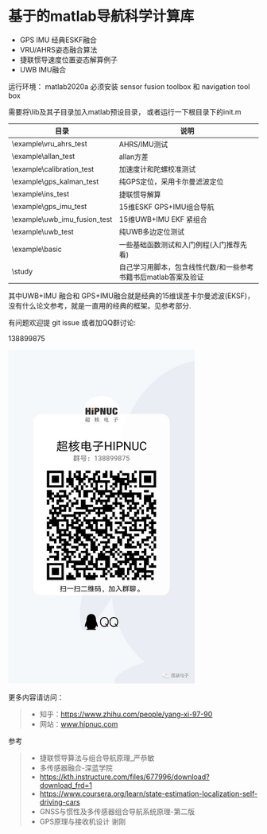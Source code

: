 # 基于的matlab导航科学计算库



* GPS IMU 经典ESKF融合
* VRU/AHRS姿态融合算法
* 捷联惯导速度位置姿态解算例子
* UWB IMU融合



运行环境： matlab2020a 必须安装 sensor fusion toolbox 和 navigation tool box

需要将\lib及其子目录加入matlab预设目录， 或者运行一下根目录下的init.m

| 目录                         | 说明                                                         |
| ---------------------------- | ------------------------------------------------------------ |
| \example\vru_ahrs_test       | AHRS/IMU测试                                                 |
| \example\allan_test          | allan方差                                                    |
| \example\calibration_test    | 加速度计和陀螺校准测试                                       |
| \example\gps_kalman_test     | 纯GPS定位，采用卡尔曼滤波定位                                |
| \example\ins_test            | 捷联惯导解算                                                 |
| \example\gps_imu_test        | 15维ESKF GPS+IMU组合导航                                     |
| \example\uwb_imu_fusion_test | 15维UWB+IMU EKF 紧组合                                       |
| \example\uwb_test            | 纯UWB多边定位测试                                            |
| \example\basic               | 一些基础函数测试和入门例程(入门推荐先看)                     |
| \study                       | 自己学习用脚本，包含线性代数/和一些参考书籍书后matlab答案及验证 |



其中UWB+IMU 融合和 GPS+IMU融合就是经典的15维误差卡尔曼滤波(EKSF)，没有什么论文参考，就是一直用的经典的框架。见参考部分.





有问题欢迎提 git issue 或者加QQ群讨论:

138899875

![](img/wechat.png)

更多内容请访问：

> * 知乎：https://www.zhihu.com/people/yang-xi-97-90
> * 网站：www.hipnuc.com



参考
> * 捷联惯导算法与组合导航原理_严恭敏
> * 多传感器融合-深蓝学院
> * https://kth.instructure.com/files/677996/download?download_frd=1
> * https://www.coursera.org/learn/state-estimation-localization-self-driving-cars
> * GNSS与惯性及多传感器组合导航系统原理-第二版
> * GPS原理与接收机设计 谢刚

